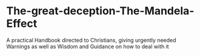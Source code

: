 # The-great-deception-The-Mandela-Effect
A practical Handbook directed to Christians, giving urgently needed Warnings as well as Wisdom and Guidance on how to deal with it
